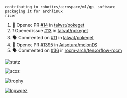 ```
contributing to robotics/aerospace/ml/gpu software
packaging it for archlinux
ricer
```

<!--START_SECTION:activity-->
1. 💪 Opened PR [#14](https://github.com/talwat/pokeget/pull/14) in [talwat/pokeget](https://github.com/talwat/pokeget)
2. ❗️ Opened issue [#13](https://github.com/talwat/pokeget/issues/13) in [talwat/pokeget](https://github.com/talwat/pokeget)
3. 🗣 Commented on [#11](https://github.com/talwat/pokeget/issues/11) in [talwat/pokeget](https://github.com/talwat/pokeget)
4. 💪 Opened PR [#1395](https://github.com/Arisotura/melonDS/pull/1395) in [Arisotura/melonDS](https://github.com/Arisotura/melonDS)
5. 🗣 Commented on [#36](https://github.com/rocm-arch/tensorflow-rocm/issues/36) in [rocm-arch/tensorflow-rocm](https://github.com/rocm-arch/tensorflow-rocm)
<!--END_SECTION:activity-->


![statz](https://github-readme-stats.vercel.app/api?username=acxz&include_all_commits=true&show_icons=true)

<p><img align="center" src="https://github-readme-streak-stats.herokuapp.com/?user=acxz&" alt="acxz" /></p>

[![trophy](https://github-profile-trophy.vercel.app/?username=acxz)](https://github.com/ryo-ma/github-profile-trophy)

[![lngwgez](https://github-readme-stats.vercel.app/api/top-langs/?username=acxz&layout=compact)](https://github.com/acxz/github-readme-stats)
